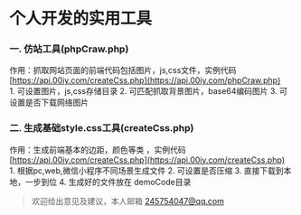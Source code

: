 # 个人开发的实用工具
### 一. **仿站工具(phpCraw.php)**
作用：抓取网站页面的前端代码包括图片，js,css文件，实例代码 [https://api.00iy.com/createCss.php](https://api.00iy.com/phpCraw.php)<br/>
    1. 可设置图片，js,css存储目录
    2. 可匹配抓取背景图片，base64编码图片
    3. 可设置是否下载网络图片
    
### 二. **生成基础style.css工具(createCss.php)**
作用：生成前端基本的边距，颜色等类 ，实例代码 [https://api.00iy.com/createCss.php](https://api.00iy.com/createCss.php)<br/>
    1. 根据pc,web,微信小程序不同场景生成文件
    2. 可设置是否压缩
    3. 直接下载到本地，一步到位
    4. 生成好的文件放在 demoCode目录
	
	

> 欢迎给出意见及建议，本人邮箱 245754047@qq.com
